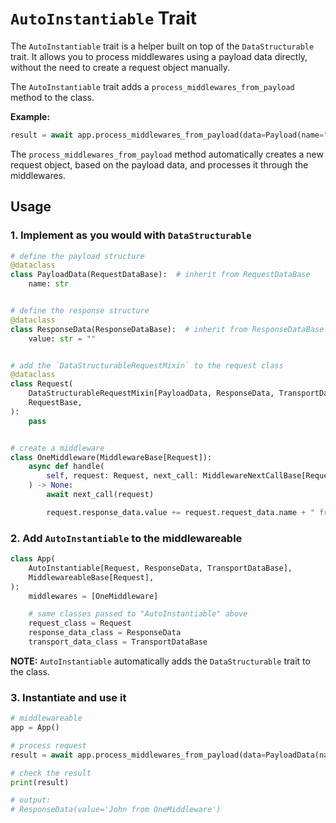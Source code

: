 # `AutoInstantiable` Trait

The `AutoInstantiable` trait is a helper built on top of the `DataStructurable` trait. It allows you to process middlewares using a payload data directly, without the need to create a request object manually.

The `AutoInstantiable` trait adds a `process_middlewares_from_payload` method to the class.

**Example:**

```python
result = await app.process_middlewares_from_payload(data=Payload(name="John"))
```

The `process_middlewares_from_payload` method automatically creates a new request object, based on the payload data, and processes it through the middlewares.

## Usage

### 1. Implement as you would with `DataStructurable`

```python
# define the payload structure
@dataclass
class PayloadData(RequestDataBase):  # inherit from RequestDataBase
    name: str


# define the response structure
@dataclass
class ResponseData(ResponseDataBase):  # inherit from ResponseDataBase
    value: str = ""


# add the `DataStructurableRequestMixin` to the request class
@dataclass
class Request(
    DataStructurableRequestMixin[PayloadData, ResponseData, TransportDataBase],
    RequestBase,
):
    pass


# create a middleware
class OneMiddleware(MiddlewareBase[Request]):
    async def handle(
        self, request: Request, next_call: MiddlewareNextCallBase[Request]
    ) -> None:
        await next_call(request)

        request.response_data.value += request.request_data.name + " from OneMiddleware"
```

### 2. Add `AutoInstantiable` to the middlewareable

```python
class App(
    AutoInstantiable[Request, ResponseData, TransportDataBase],
    MiddlewareableBase[Request],
):
    middlewares = [OneMiddleware]

    # same classes passed to "AutoInstantiable" above
    request_class = Request
    response_data_class = ResponseData
    transport_data_class = TransportDataBase
```

**NOTE:** `AutoInstantiable` automatically adds the `DataStructurable` trait to the class.

### 3. Instantiate and use it

```python
# middlewareable
app = App()

# process request
result = await app.process_middlewares_from_payload(data=PayloadData(name="John"))

# check the result
print(result)

# output:
# ResponseData(value='John from OneMiddleware')
```
